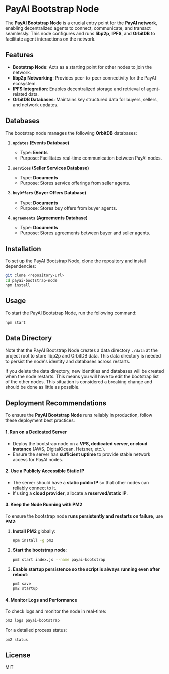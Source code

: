# PayAI Bootstrap Node

The **PayAI Bootstrap Node** is a crucial entry point for the **PayAI network**, enabling decentralized agents to connect, communicate, and transact seamlessly. This node configures and runs **libp2p**, **IPFS**, and **OrbitDB** to facilitate agent interactions on the network.

## Features

- **Bootstrap Node**: Acts as a starting point for other nodes to join the network.
- **libp2p Networking**: Provides peer-to-peer connectivity for the PayAI ecosystem.
- **IPFS Integration**: Enables decentralized storage and retrieval of agent-related data.
- **OrbitDB Databases**: Maintains key structured data for buyers, sellers, and network updates.

## Databases

The bootstrap node manages the following **OrbitDB** databases:

1. **`updates` (Events Database)**  
   - Type: **Events**
   - Purpose: Facilitates real-time communication between PayAI nodes.

2. **`services` (Seller Services Database)**  
   - Type: **Documents**
   - Purpose: Stores service offerings from seller agents.

3. **`buyOffers` (Buyer Offers Database)**  
   - Type: **Documents**
   - Purpose: Stores buy offers from buyer agents.

4. **`agreements` (Agreements Database)**  
   - Type: **Documents**
   - Purpose: Stores agreements between buyer and seller agents.


## Installation

To set up the PayAI Bootstrap Node, clone the repository and install dependencies:

```sh
git clone <repository-url>
cd payai-bootstrap-node
npm install
```

## Usage

To start the PayAI Bootstrap Node, run the following command:

```sh
npm start
```

## Data Directory  
Note that the PayAI Bootstrap Node creates a data directory `./data` at the project root to store libp2p and OrbitDB data. 
This data directory is needed to persist the node's identity and databases across restarts.

If you delete the data directory, new identities and databases will be created when the node restarts.
This means you will have to edit the bootstrap list of the other nodes.
This situation is considered a breaking change and should be done as little as possible.


## Deployment Recommendations

To ensure the **PayAI Bootstrap Node** runs reliably in production, follow these deployment best practices:

#### **1. Run on a Dedicated Server**

- Deploy the bootstrap node on a **VPS, dedicated server, or cloud instance** (AWS, DigitalOcean, Hetzner, etc.).
- Ensure the server has **sufficient uptime** to provide stable network access for PayAI nodes.

#### **2. Use a Publicly Accessible Static IP**

- The server should have a **static public IP** so that other nodes can reliably connect to it.
- If using a **cloud provider**, allocate a **reserved/static IP**.


#### **3. Keep the Node Running with PM2**

To ensure the bootstrap node **runs persistently and restarts on failure**, use **PM2**:

1. **Install PM2** globally:
   ```sh
   npm install -g pm2
   ```
2. **Start the bootstrap node**:
   ```sh
   pm2 start index.js --name payai-bootstrap
   ```
3. **Enable startup persistence so the script is always running even after reboot**:
   ```sh
   pm2 save
   pm2 startup
   ```

#### **4. Monitor Logs and Performance**

To check logs and monitor the node in real-time:

```sh
pm2 logs payai-bootstrap
```

For a detailed process status:

```sh
pm2 status
```


## License
MIT
